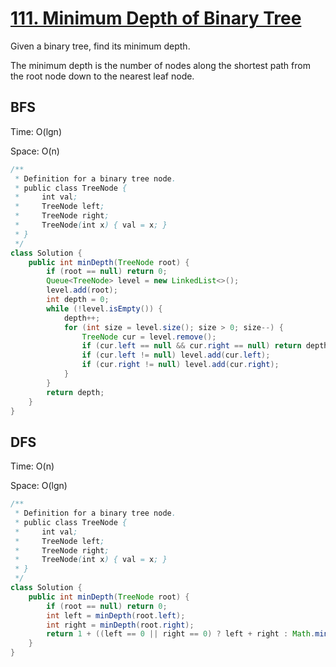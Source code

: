 # [111. Minimum Depth of Binary Tree](https://leetcode.com/problems/minimum-depth-of-binary-tree/description/)

Given a binary tree, find its minimum depth.

The minimum depth is the number of nodes along the shortest path from the root node down to the nearest leaf node.

## BFS

Time: O(lgn)

Space: O(n)

```java
/**
 * Definition for a binary tree node.
 * public class TreeNode {
 *     int val;
 *     TreeNode left;
 *     TreeNode right;
 *     TreeNode(int x) { val = x; }
 * }
 */
class Solution {
    public int minDepth(TreeNode root) {
        if (root == null) return 0;
        Queue<TreeNode> level = new LinkedList<>();
        level.add(root);
        int depth = 0;
        while (!level.isEmpty()) {
            depth++;
            for (int size = level.size(); size > 0; size--) {
                TreeNode cur = level.remove();
                if (cur.left == null && cur.right == null) return depth;
                if (cur.left != null) level.add(cur.left);
                if (cur.right != null) level.add(cur.right);
            }
        }
        return depth;
    }
}
```

## DFS

Time: O(n)

Space: O(lgn)

```java
/**
 * Definition for a binary tree node.
 * public class TreeNode {
 *     int val;
 *     TreeNode left;
 *     TreeNode right;
 *     TreeNode(int x) { val = x; }
 * }
 */
class Solution {
    public int minDepth(TreeNode root) {
        if (root == null) return 0;
        int left = minDepth(root.left);
        int right = minDepth(root.right);
        return 1 + ((left == 0 || right == 0) ? left + right : Math.min(left, right));
    }
}
```
